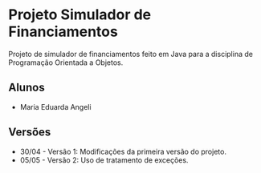 # Projeto Simulador de Financiamentos

Projeto de simulador de financiamentos feito em Java para a disciplina de Programação Orientada a Objetos.

## Alunos

* Maria Eduarda Angeli

## Versões
* 30/04 - Versão 1: Modificações da primeira versão do projeto.
* 05/05 - Versão 2: Uso de tratamento de exceções.
